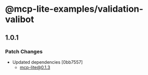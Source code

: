 # @mcp-lite-examples/validation-valibot

## 1.0.1

### Patch Changes

- Updated dependencies [0bb7557]
  - mcp-lite@0.1.3
